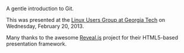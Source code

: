 A gentle introduction to Git.

This was presented at the [Linux Users Group at Georgia Tech](http://www.lugatgt.org/) on Wednesday, February 20, 2013.

Many thanks to the awesome [Reveal.js](https://github.com/hakimel/reveal.js) project for their HTML5-based presentation framework.
